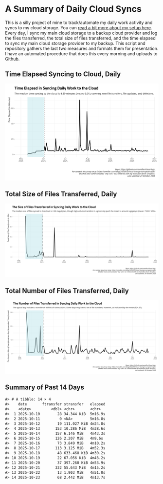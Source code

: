 # A Summary of Daily Cloud Syncs

This is a silly project of mine to track/automate my daily work activity
and syncs to my cloud storage. You can [read a bit more about my setup
here](https://svmiller.com/blog/2025/05/cloud-storage-european-style/).
Every day, I sync my main cloud storage to a backup cloud provider and
log the files transferred, the total size of files transferred, and the
time elapsed to sync my main cloud storage provider to my backup. This
script and repository gathers the last two measures and formats them for
presentation. I have an automated procedure that does this every morning
and uploads to Github.

## Time Elapsed Syncing to Cloud, Daily

![](time-elapsed.png)

## Total Size of Files Transferred, Daily

![](size-transferred.png)

## Total Number of Files Transferred, Daily

![](files-transferred.png)

## Summary of Past 14 Days

    #> # A tibble: 14 × 4
    #>    date       ftransfer stransfer   elapsed
    #>    <date>         <dbl> <chr>       <chr>  
    #>  1 2025-10-10        28 34.344 KiB  5m16.9s
    #>  2 2025-10-11         0 <NA>        5m16.8s
    #>  3 2025-10-12        19 111.027 KiB 4m24.8s
    #>  4 2025-10-13       153 10.286 MiB  4m38.6s
    #>  5 2025-10-14       157 6.146 MiB   4m43.3s
    #>  6 2025-10-15       126 2.207 MiB   4m9.6s 
    #>  7 2025-10-16        73 3.849 MiB   4m10.2s
    #>  8 2025-10-17       113 3.125 MiB   4m52.3s
    #>  9 2025-10-18        48 633.468 KiB 4m30.2s
    #> 10 2025-10-19        22 67.056 KiB  4m43.2s
    #> 11 2025-10-20        37 397.260 KiB 4m53.9s
    #> 12 2025-10-21       332 55.643 MiB  4m15.2s
    #> 13 2025-10-22        13 1.903 MiB   4m51.0s
    #> 14 2025-10-23        68 2.442 MiB   4m13.7s
